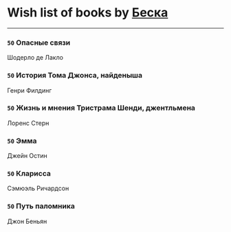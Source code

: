 # Wish list of books by [Беска](http://vk.com/id1577468)
---

### `50` Опасные связи
Шодерло де Лакло

### `50` История Тома Джонса, найденыша
Генри Филдинг

### `50` Жизнь и мнения Тристрама Шенди, джентльмена
Лоренс Стерн

### `50` Эмма
Джейн Остин

### `50` Кларисса
Сэмюэль Ричардсон

### `50` Путь паломника
Джон Беньян

